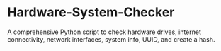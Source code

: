 # Hardware-System-Checker
A comprehensive Python script to check hardware drives, internet connectivity, network interfaces, system info, UUID, and create a hash.
